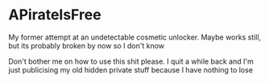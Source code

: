 # APirateIsFree
My former attempt at an undetectable cosmetic unlocker. Maybe works still, but its probably broken by now so I don't know

Don't bother me on how to use this shit please. I quit a while back and I'm just publicising my old hidden private stuff because I have nothing to lose
